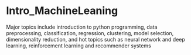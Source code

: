 # Intro_MachineLeaning
Major topics include introduction to python programming, data preprocessing, classification, regression, clustering, model selection, dimensionality reduction, and hot topics such as neural network and deep learning, reinforcement learning and recommender systems 
